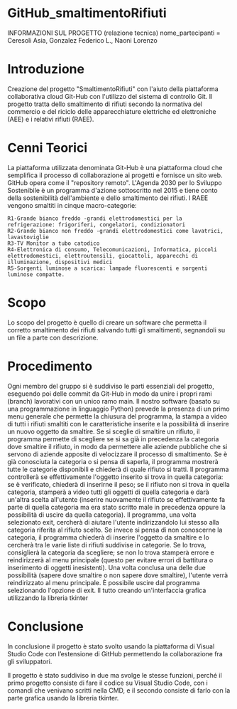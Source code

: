 # GitHub_smaltimentoRifiuti
INFORMAZIONI SUL PROGETTO (relazione tecnica)
nome_partecipanti = Ceresoli Asia, Gonzalez Federico L., Naoni Lorenzo

# Introduzione
Creazione del progetto "SmaltimentoRifiuti" con l'aiuto della piattaforma collaborativa cloud Git-Hub con l'utilizzo del sistema di controllo Git.
Il progetto tratta dello smaltimento di rifiuti secondo la normativa del commercio e del riciclo delle apparecchiature elettriche ed elettroniche (AEE) e i relativi rifiuti (RAEE).

# Cenni Teorici
La piattaforma utilizzata denominata Git-Hub è una piattaforma cloud che semplifica il processo di collaborazione ai progetti e fornisce un sito web.
GitHub opera come il "repository remoto". L'Agenda 2030 per lo Sviluppo Sostenibile è un programma d'azione sottoscritto nel 2015 e tiene conto della sostenibilità dell'ambiente e dello smaltimento dei rifiuti. I RAEE vengono smaltiti in cinque macro-categorie:

    R1-Grande bianco freddo -grandi elettrodomestici per la refrigerazione: frigoriferi, congelatori, condizionatori
    R2-Grande bianco non freddo -grandi elettrodomestici come lavatrici, lavastoviglie
    R3-TV Monitor a tubo catodico
    R4-Elettronica di consumo, Telecomunicazioni, Informatica, piccoli elettrodomestici, elettroutensili, giocattoli, apparecchi di illuminazione, dispositivi medici
    R5-Sorgenti luminose a scarica: lampade fluorescenti e sorgenti luminose compatte.

# Scopo
Lo scopo del progetto è quello di creare un software che permetta il corretto smaltimento dei rifiuti salvando tutti gli smaltimenti, segnandoli su un file a parte con descrizione.

# Procedimento
Ogni membro del gruppo si è suddiviso le parti essenziali del progetto, eseguendo poi delle commit da Git-Hub in modo da unire i propri rami (branch) lavorativi con un unico ramo main.
Il nostro software (basato su una programmazione in linguaggio Python) prevede la presenza di un primo menu generale che permette la chiusura del programma, la stampa a video di tutti i rifiuti smaltiti con le caratteristiche inserite e la possibilità di inserire un nuovo oggetto da smaltire.
Se si sceglie di smaltire un rifiuto, il programma permette di scegliere se si sa già in precedenza la categoria dove smaltire il rifiuto, in modo da permettere alle aziende pubbliche che si servono di aziende apposite di velocizzare il processo di smaltimento.
Se è già conosciuta la categoria o si pensa di saperla, il programma mostrerà tutte le categorie disponibili e chiederà di quale rifiuto si tratti. Il programma controllerà se effettivamente l'oggetto inserito si trova in quella categoria: se è verificato, chiederà di inserirne il peso; se il rifiuto non si trova in quella categoria, stamperà a video tutti gli oggetti di quella categoria e darà un'altra scelta all'utente (inserire nuovamente il rifiuto se effettivamente fa parte di quella categoria ma era stato scritto male in precedenza oppure la possibilità di uscire da quella categoria).
Il programma, una volta selezionato exit, cercherà di aiutare l'utente indirizzandolo lui stesso alla categoria riferita al rifiuto scelto.
Se invece si pensa di non conoscerne la categoria, il programma chiederà di inserire l'oggetto da smaltire e lo cercherà tra le varie liste di rifiuti suddivise in categorie. Se lo trova, consiglierà la categoria da scegliere; se non lo trova stamperà errore e reindirizzerà al menu principale (questo per evitare errori di battitura o inserimento di oggetti inesistenti).
Una volta conclusa una delle due possibilità (sapere dove smaltire o non sapere dove smaltire), l'utente verrà reindirizzato al menu principale. È possibile uscire dal programma selezionando l'opzione di exit.
Il tutto creando un'interfaccia grafica utilizzando la libreria tkinter

# Conclusione
In conclusione il progetto è stato svolto usando la piattaforma di Visual Studio Code con l’estensione di GitHub permettendo la collaborazione fra gli sviluppatori. 

Il progetto è stato suddiviso in due ma svolge le stesse funzioni, perché il primo progetto consiste di fare il codice su Visual Studio Code, con i comandi che venivano scritti nella CMD, e il secondo consiste di farlo con la parte grafica usando la libreria tkinter. 